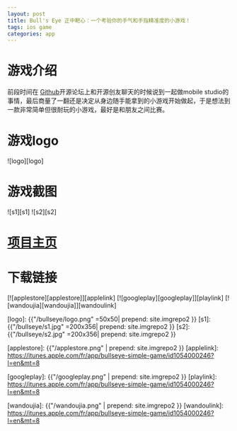 ```yaml
---
layout: post
title: Bull's Eye 正中靶心：一个考验你的手气和手指精准度的小游戏！   
tags: ios game
categories: app
---
```

# 游戏介绍

前段时间在 [Github][Github]开源论坛上和开源创友聊天的时候说到一起做mobile studio的事情，最后商量了一翻还是决定从身边随手能拿到的小游戏开始做起，于是想法到一款非常简单但很耐玩的小游戏，最好是和朋友之间比赛。

# 游戏logo

![logo][logo]

# 游戏截图

![s1][s1]  ![s2][s2]

# [项目主页][项目主页] 

# 下载链接

[![applestore][applestore]][applelink] [![googleplay][googleplay]][playlink] [![wandoujia][wandoujia]][wandoulink]

[Github]:http://baike.baidu.com/item/github
[项目主页]:http://wuchat.github.io/BullsEye/

[logo]: {{"/bullseye/logo.png" =50x50| prepend: site.imgrepo2 }}
[s1]: {{"/bullseye/s1.jpg" =200x356| prepend: site.imgrepo2 }}
[s2]: {{"/bullseye/s2.jpg" =200x356| prepend: site.imgrepo2 }}

[applestore]: {{"/applestore.png" | prepend: site.imgrepo2 }}
[applelink]: https://itunes.apple.com/fr/app/bullseye-simple-game/id1054000246?l=en&mt=8

[googleplay]: {{"/googleplay.png" | prepend: site.imgrepo2 }}
[playlink]: https://itunes.apple.com/fr/app/bullseye-simple-game/id1054000246?l=en&mt=8

[wandoujia]: {{"/wandoujia.png" | prepend: site.imgrepo2 }}
[wandoulink]: https://itunes.apple.com/fr/app/bullseye-simple-game/id1054000246?l=en&mt=8